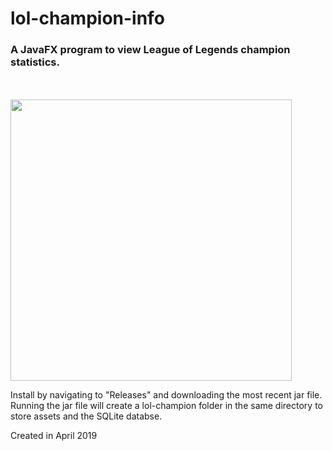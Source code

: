 # lol-champion-info
### A JavaFX program to view League of Legends champion statistics.
<br></br>
<img src="https://user-images.githubusercontent.com/8635738/55653088-6b2b2000-57bb-11e9-989a-c8a8197c9ef2.png" data-canonical-src="https://user-images.githubusercontent.com/8635738/55653088-6b2b2000-57bb-11e9-989a-c8a8197c9ef2.png" height="450" />

Install by navigating to "Releases" and downloading the most recent jar file. Running the jar file will create a lol-champion folder in the same directory to store assets and the SQLite databse.

Created in April 2019
